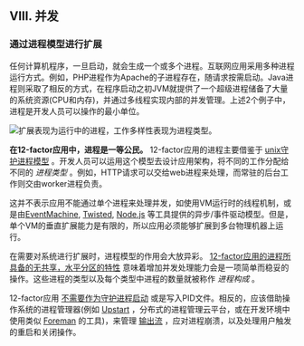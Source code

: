 ## VIII. 并发
### 通过进程模型进行扩展

任何计算机程序，一旦启动，就会生成一个或多个进程。互联网应用采用多种进程运行方式。例如，PHP进程作为Apache的子进程存在，随请求按需启动。Java进程则采取了相反的方式，在程序启动之初JVM就提供了一个超级进程储备了大量的系统资源(CPU和内存)，并通过多线程实现内部的并发管理。上述2个例子中，进程是开发人员可以操作的最小单位。

![扩展表现为运行中的进程，工作多样性表现为进程类型。](/images/process-types.png)

**在12-factor应用中，进程是一等公民。** 12-factor应用的进程主要借鉴于 [unix守护进程模型](http://adam.heroku.com/past/2011/5/9/applying_the_unix_process_model_to_web_apps/) 。开发人员可以运用这个模型去设计应用架构，将不同的工作分配给不同的 *进程类型* 。例如，HTTP请求可以交给web进程来处理，而常驻的后台工作则交由worker进程负责。

这并不表示应用不能通过单个进程来处理并发，如使用VM运行时的线程机制，或是由[EventMachine](http://rubyeventmachine.com/), [Twisted](http://twistedmatrix.com/trac/),  [Node.js](http://nodejs.org/) 等工具提供的异步/事件驱动模型。但是，单个VM的垂直扩展能力是有限的，所以应用必须能够扩展到多台物理机器上运行。

在需要对系统进行扩展时，进程模型的作用会大放异彩。 [12-factor应用的进程所具备的无共享，水平分区的特性](/processes) 意味着增加并发处理能力会是一项简单而稳妥的操作。这些进程的类型以及每个类型中进程的数量就被称作 *进程构成* 。

12-factor应用 [不需要作为守护进程启动](http://dustin.github.com/2010/02/28/running-processes.html) 或是写入PID文件。相反的，应该借助操作系统的进程管理器(例如 [Upstart](http://upstart.ubuntu.com/) ，分布式的进程管理云平台，或在开发环境中使用类似 [Foreman](http://blog.daviddollar.org/2011/05/06/introducing-foreman.html) 的工具)，来管理 [输出流](/logs) ，应对进程崩溃，以及处理用户触发的重启和关闭操作。
